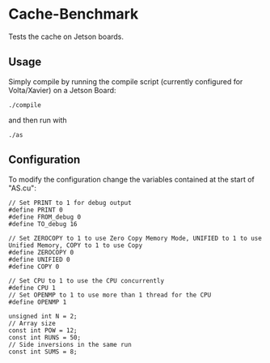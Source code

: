 # Cache-Benchmark
Tests the cache on Jetson boards.
## Usage
Simply compile by running the compile script (currently configured for Volta/Xavier) on a Jetson Board:
```
./compile
```
and then run with
```
./as
```
## Configuration
To modify the configuration change the variables contained at the start of "AS.cu":
```
// Set PRINT to 1 for debug output
#define PRINT 0
#define FROM_debug 0
#define TO_debug 16

// Set ZEROCOPY to 1 to use Zero Copy Memory Mode, UNIFIED to 1 to use Unified Memory, COPY to 1 to use Copy
#define ZEROCOPY 0
#define UNIFIED 0
#define COPY 0

// Set CPU to 1 to use the CPU concurrently
#define CPU 1
// Set OPENMP to 1 to use more than 1 thread for the CPU
#define OPENMP 1

unsigned int N = 2;
// Array size
const int POW = 12;
const int RUNS = 50;
// Side inversions in the same run
const int SUMS = 8;
```
